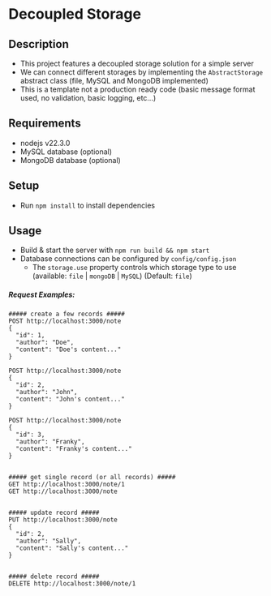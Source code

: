# Decoupled Storage


## Description
  - This project features a decoupled storage solution for a simple server
  - We can connect different storages by implementing the `AbstractStorage` abstract class (file, MySQL and MongoDB implemented)
  - This is a template not a production ready code (basic message format used, no validation, basic logging, etc...)

## Requirements
  - nodejs v22.3.0
  - MySQL database (optional)
  - MongoDB database (optional)

## Setup
  - Run `npm install` to install dependencies

## Usage
  - Build & start the server with `npm run build && npm start`
  - Database connections can be configured by `config/config.json`
    - The `storage.use` property controls which storage type to use (available: `file` | `mongoDB` | `MySQL`) (Default: `file`)

##### Request Examples:
```
##### create a few records #####
POST http://localhost:3000/note 
{
  "id": 1,
  "author": "Doe",
  "content": "Doe's content..."
}

POST http://localhost:3000/note 
{
  "id": 2,
  "author": "John",
  "content": "John's content..."
}

POST http://localhost:3000/note
{
  "id": 3,
  "author": "Franky",
  "content": "Franky's content..."
}


##### get single record (or all records) #####
GET http://localhost:3000/note/1
GET http://localhost:3000/note


##### update record #####
PUT http://localhost:3000/note
{
  "id": 2,
  "author": "Sally",
  "content": "Sally's content..."
}


##### delete record #####
DELETE http://localhost:3000/note/1
```